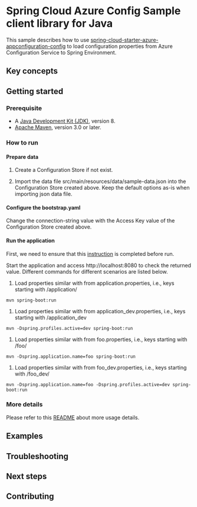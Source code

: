 # Spring Cloud Azure Config Sample client library for Java

This sample describes how to use [spring-cloud-starter-azure-appconfiguration-config](https://github.com/Azure/azure-sdk-for-java/tree/master/sdk/appconfiguration/azure-spring-cloud-starter-appconfiguration-config) to load configuration properties from Azure Configuration Service to Spring Environment.

## Key concepts
## Getting started
### Prerequisite

* A [Java Development Kit (JDK)][jdk_link], version 8.
* [Apache Maven](http://maven.apache.org/), version 3.0 or later.

### How to run

#### Prepare data

1. Create a Configuration Store if not exist.

2. Import the data file src/main/resources/data/sample-data.json into the Configuration Store created above. Keep the default options as-is when importing json data file.

#### Configure the bootstrap.yaml

Change the connection-string value with the Access Key value of the Configuration Store created above.

#### Run the application
First, we need to ensure that this [instruction] is completed before run.

Start the application and access http://localhost:8080 to check the returned value. Different commands for different scenarios are listed below.

1. Load properties similar with from application.properties, i.e., keys starting with /application/

```console
mvn spring-boot:run
```

1. Load properties similar with from application_dev.properties, i.e., keys starting with /application_dev

```console
mvn -Dspring.profiles.active=dev spring-boot:run
```

1. Load properties similar with from foo.properties, i.e., keys starting with /foo/

```console
mvn -Dspring.application.name=foo spring-boot:run
```

1. Load properties similar with from foo_dev.properties, i.e., keys starting with /foo_dev/

```console
mvn -Dspring.application.name=foo -Dspring.profiles.active=dev spring-boot:run
```

### More details

Please refer to this [README](https://github.com/Azure/azure-sdk-for-java/blob/master/sdk/appconfiguration/azure-spring-cloud-starter-appconfiguration-config/README.md) about more usage details. 

## Examples
## Troubleshooting
## Next steps
## Contributing

<!-- LINKS -->
[jdk_link]: https://docs.microsoft.com/java/azure/jdk/?view=azure-java-stable
[instruction]: https://github.com/Azure/azure-sdk-for-java/blob/master/sdk/spring/CONTRIBUTING.md#building-from-source